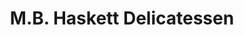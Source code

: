 ---
title: "M.B. Haskett Delicatessen"
url: /sioux-falls/m-b-haskett-delicatessen/
shop: Feinkost
---